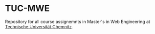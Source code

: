 # TUC-MWE

Repository for all course assignemnts in Master's in Web Engineering at [Technische Universität Chemnitz](https://www.tu-chemnitz.de/).
